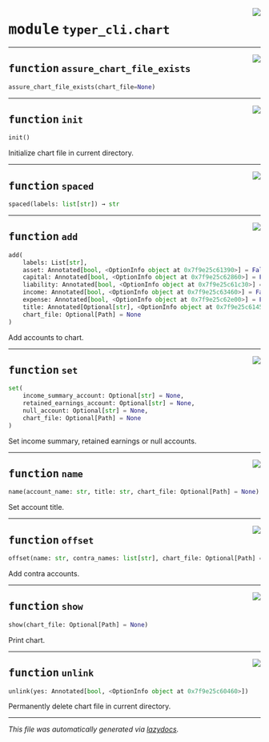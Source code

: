 <!-- markdownlint-disable -->

<a href="https://github.com/rustedpy/result/blob/master/abacus/typer_cli/chart.py#L0"><img align="right" style="float:right;" src="https://img.shields.io/badge/-source-cccccc?style=flat-square"></a>

# <kbd>module</kbd> `typer_cli.chart`





---

<a href="https://github.com/rustedpy/result/blob/master/abacus/typer_cli/chart.py#L14"><img align="right" style="float:right;" src="https://img.shields.io/badge/-source-cccccc?style=flat-square"></a>

## <kbd>function</kbd> `assure_chart_file_exists`

```python
assure_chart_file_exists(chart_file=None)
```






---

<a href="https://github.com/rustedpy/result/blob/master/abacus/typer_cli/chart.py#L22"><img align="right" style="float:right;" src="https://img.shields.io/badge/-source-cccccc?style=flat-square"></a>

## <kbd>function</kbd> `init`

```python
init()
```

Initialize chart file in current directory. 


---

<a href="https://github.com/rustedpy/result/blob/master/abacus/typer_cli/chart.py#L33"><img align="right" style="float:right;" src="https://img.shields.io/badge/-source-cccccc?style=flat-square"></a>

## <kbd>function</kbd> `spaced`

```python
spaced(labels: list[str]) → str
```






---

<a href="https://github.com/rustedpy/result/blob/master/abacus/typer_cli/chart.py#L37"><img align="right" style="float:right;" src="https://img.shields.io/badge/-source-cccccc?style=flat-square"></a>

## <kbd>function</kbd> `add`

```python
add(
    labels: List[str],
    asset: Annotated[bool, <OptionInfo object at 0x7f9e25c61390>] = False,
    capital: Annotated[bool, <OptionInfo object at 0x7f9e25c62860>] = False,
    liability: Annotated[bool, <OptionInfo object at 0x7f9e25c61c30>] = False,
    income: Annotated[bool, <OptionInfo object at 0x7f9e25c63460>] = False,
    expense: Annotated[bool, <OptionInfo object at 0x7f9e25c62e00>] = False,
    title: Annotated[Optional[str], <OptionInfo object at 0x7f9e25c61450>] = None,
    chart_file: Optional[Path] = None
)
```

Add accounts to chart. 


---

<a href="https://github.com/rustedpy/result/blob/master/abacus/typer_cli/chart.py#L88"><img align="right" style="float:right;" src="https://img.shields.io/badge/-source-cccccc?style=flat-square"></a>

## <kbd>function</kbd> `set`

```python
set(
    income_summary_account: Optional[str] = None,
    retained_earnings_account: Optional[str] = None,
    null_account: Optional[str] = None,
    chart_file: Optional[Path] = None
)
```

Set income summary, retained earnings or null accounts. 


---

<a href="https://github.com/rustedpy/result/blob/master/abacus/typer_cli/chart.py#L111"><img align="right" style="float:right;" src="https://img.shields.io/badge/-source-cccccc?style=flat-square"></a>

## <kbd>function</kbd> `name`

```python
name(account_name: str, title: str, chart_file: Optional[Path] = None)
```

Set account title. 


---

<a href="https://github.com/rustedpy/result/blob/master/abacus/typer_cli/chart.py#L119"><img align="right" style="float:right;" src="https://img.shields.io/badge/-source-cccccc?style=flat-square"></a>

## <kbd>function</kbd> `offset`

```python
offset(name: str, contra_names: list[str], chart_file: Optional[Path] = None)
```

Add contra accounts. 


---

<a href="https://github.com/rustedpy/result/blob/master/abacus/typer_cli/chart.py#L133"><img align="right" style="float:right;" src="https://img.shields.io/badge/-source-cccccc?style=flat-square"></a>

## <kbd>function</kbd> `show`

```python
show(chart_file: Optional[Path] = None)
```

Print chart. 


---

<a href="https://github.com/rustedpy/result/blob/master/abacus/typer_cli/chart.py#L140"><img align="right" style="float:right;" src="https://img.shields.io/badge/-source-cccccc?style=flat-square"></a>

## <kbd>function</kbd> `unlink`

```python
unlink(yes: Annotated[bool, <OptionInfo object at 0x7f9e25c60460>])
```

Permanently delete chart file in current directory. 




---

_This file was automatically generated via [lazydocs](https://github.com/ml-tooling/lazydocs)._
